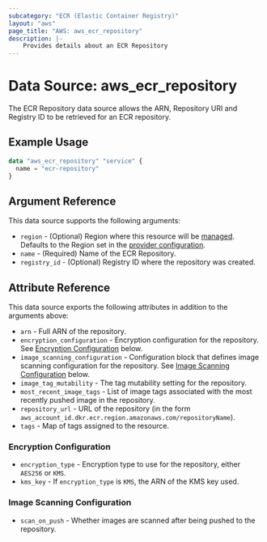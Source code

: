 ```yaml
---
subcategory: "ECR (Elastic Container Registry)"
layout: "aws"
page_title: "AWS: aws_ecr_repository"
description: |-
    Provides details about an ECR Repository
---
```


# Data Source: aws_ecr_repository

The ECR Repository data source allows the ARN, Repository URI and Registry ID to be retrieved for an ECR repository.

## Example Usage

```terraform
data "aws_ecr_repository" "service" {
  name = "ecr-repository"
}
```

## Argument Reference

This data source supports the following arguments:

* `region` - (Optional) Region where this resource will be [managed](https://docs.aws.amazon.com/general/latest/gr/rande.html#regional-endpoints). Defaults to the Region set in the [provider configuration](https://registry.terraform.io/providers/hashicorp/aws/latest/docs#aws-configuration-reference).
* `name` - (Required) Name of the ECR Repository.
* `registry_id` - (Optional) Registry ID where the repository was created.

## Attribute Reference

This data source exports the following attributes in addition to the arguments above:

* `arn` - Full ARN of the repository.
* `encryption_configuration` - Encryption configuration for the repository. See [Encryption Configuration](#encryption-configuration) below.
* `image_scanning_configuration` - Configuration block that defines image scanning configuration for the repository. See [Image Scanning Configuration](#image-scanning-configuration) below.
* `image_tag_mutability` - The tag mutability setting for the repository.
* `most_recent_image_tags` - List of image tags associated with the most recently pushed image in the repository.
* `repository_url` - URL of the repository (in the form `aws_account_id.dkr.ecr.region.amazonaws.com/repositoryName`).
* `tags` - Map of tags assigned to the resource.

### Encryption Configuration

* `encryption_type` - Encryption type to use for the repository, either `AES256` or `KMS`.
* `kms_key` - If `encryption_type` is `KMS`, the ARN of the KMS key used.

### Image Scanning Configuration

* `scan_on_push` - Whether images are scanned after being pushed to the repository.
